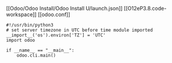 [[Odoo/Odoo Install/Odoo Install U/launch.json]]
[[O12eP3.8.code-workspace]]
[[odoo.conf]]

```
#!/usr/bin/python3
# set server timezone in UTC before time module imported
__import__('os').environ['TZ'] = 'UTC'
import odoo

if __name__ == "__main__":
    odoo.cli.main()
```

